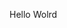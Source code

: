Hello Wolrd
























































































































































































































































































































































































































































































































































































































































































































































































































































































































































































































































































































































































































































































































































































































































































































































